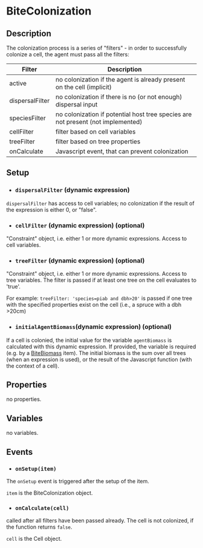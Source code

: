 # BiteColonization


## Description

The colonization process is a series of "filters" - in order to successfully colonize a cell,
the agent must pass all the filters:

Filter | Description
-------| -----------
active  | no colonization if the agent is already present on the cell (implicit)
dispersalFilter | no colonization if there is no (or not enough) dispersal input 
speciesFilter | no colonization if potential host tree species are not present (not implemented)
cellFilter | filter based on cell variables 
treeFilter | filter based on tree properties
onCalculate | Javascript event, that can prevent colonization



## Setup

* ### `dispersalFilter` (dynamic expression)
`dispersalFilter` has access to cell variables; no colonization if the result of the 
expression is either 0, or "false". 

* ### `cellFilter` (dynamic expression) (optional)
"Constraint" object, i.e. either 1 or more dynamic expressions. Access to cell variables.

* ### `treeFilter` (dynamic expression) (optional)
"Constraint" object, i.e. either 1 or more dynamic expressions. Access to tree variables.
The filter is passed if at least one tree on the cell evaluates to 'true'.

For example: `treeFilter: 'species=piab and dbh>20'` is passed if one tree with the specified
properties exist on the cell (i.e., a spruce with a dbh >20cm)

* ### `initialAgentBiomass`(dynamic expression) (optional)
If a cell is colonied, the initial value for the variable `agentBiomass` is calculated with this dynamic expression. If provided,
the variable is required (e.g. by a [BiteBiomass](BiteBiomass.md) item). The initial biomass is the sum over all trees (when 
an expression is used), or the result of the Javascript function (with the context of a cell).
## Properties

no properties.


## Variables

no variables.

## Events

* ### `onSetup(item)` 
The `onSetup` event is triggered after the setup of the item. 

`item` is the BiteColonization object.

* ### `onCalculate(cell)` 
called after all filters have been passed already. The cell is not colonized, if the function 
returns `false`.

`cell` is the Cell object.


